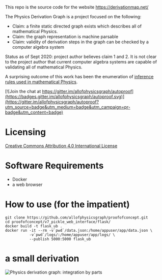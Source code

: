 
This repo is the source code for the website https://derivationmap.net/

The Physics Derivation Graph is a project focused on the following:
* Claim: a finite static directed graph exists which describes all of mathematical Physics. 
* Claim: the graph representation is machine parsable
* Claim: validity of derivation steps in the graph can be checked by a computer algebra system

Status as of Sept 2020: project author believes claim 1 and 2.
It is not clear to the project author that current computer algebra systems are capable of validating all of mathematical Physics.

A surprising outcome of this work has been the enumeration of [inference rules used in mathematical Physics](https://derivationmap.net/user_documentation#inference%20rules).

[![Join the chat at https://gitter.im/allofphysicsgraph/autoproof](https://badges.gitter.im/allofphysicsgraph/autoproof.svg)](https://gitter.im/allofphysicsgraph/autoproof?utm_source=badge&utm_medium=badge&utm_campaign=pr-badge&utm_content=badge)

# Licensing


[Creative Commons Attribution 4.0 International License](http://creativecommons.org/licenses/by/4.0/)

# Software Requirements

* Docker
* a web browser

# How to use (for the impatient)

    git clone https://github.com/allofphysicsgraph/proofofconcept.git
    cd proofofconcept/v7_pickle_web_interface/flask/
    docker build -t flask_ub .
    docker run -it --rm -v`pwd`/data.json:/home/appuser/app/data.json \
               -v`pwd`/logs/:/home/appuser/app/logs/ \
               --publish 5000:5000 flask_ub


# a small derivation

![Physics derivation graph: integration by parts](https://derivationmap.net/static/derivation_000009_baa130c08a240e5ea9a5abe53425377d.png)
